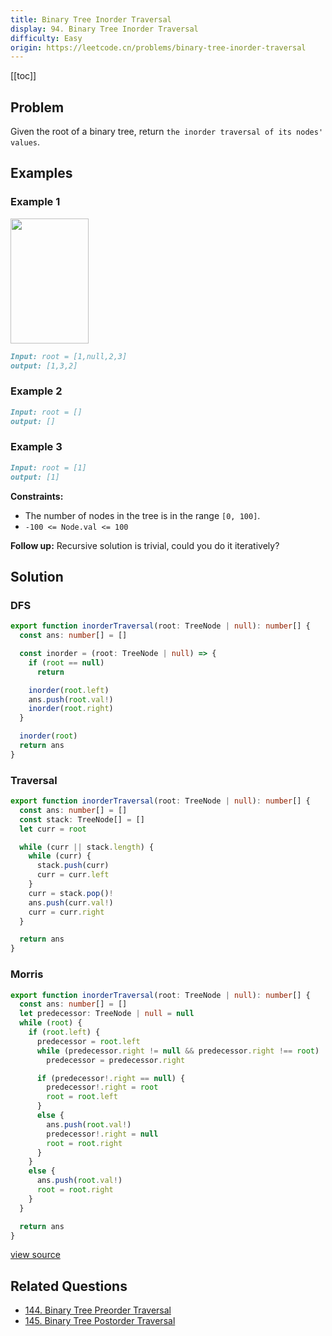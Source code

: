 ```yaml
---
title: Binary Tree Inorder Traversal
display: 94. Binary Tree Inorder Traversal
difficulty: Easy
origin: https://leetcode.cn/problems/binary-tree-inorder-traversal
---
```


[[toc]]

## Problem

Given the root of a binary tree, return `the inorder traversal of its nodes' values`.

## Examples

### Example 1

<img alt="" src="https://assets.leetcode.com/uploads/2020/09/15/inorder_1.jpg" style="width: 125px; height: 200px;" />

```md
Input: root = [1,null,2,3]
output: [1,3,2]
```

### Example 2

```md
Input: root = []
output: []
```

### Example 3

```md
Input: root = [1]
output: [1]
```

**Constraints:**

- The number of nodes in the tree is in the range `[0, 100]`.
- `-100 <= Node.val <= 100`

**Follow up:** Recursive solution is trivial, could you do it iteratively?

## Solution

### DFS

```ts
export function inorderTraversal(root: TreeNode | null): number[] {
  const ans: number[] = []

  const inorder = (root: TreeNode | null) => {
    if (root == null)
      return

    inorder(root.left)
    ans.push(root.val!)
    inorder(root.right)
  }

  inorder(root)
  return ans
}
```

### Traversal

```ts
export function inorderTraversal(root: TreeNode | null): number[] {
  const ans: number[] = []
  const stack: TreeNode[] = []
  let curr = root

  while (curr || stack.length) {
    while (curr) {
      stack.push(curr)
      curr = curr.left
    }
    curr = stack.pop()!
    ans.push(curr.val!)
    curr = curr.right
  }

  return ans
}
```

### Morris

```ts
export function inorderTraversal(root: TreeNode | null): number[] {
  const ans: number[] = []
  let predecessor: TreeNode | null = null
  while (root) {
    if (root.left) {
      predecessor = root.left
      while (predecessor.right != null && predecessor.right !== root)
        predecessor = predecessor.right

      if (predecessor!.right == null) {
        predecessor!.right = root
        root = root.left
      }
      else {
        ans.push(root.val!)
        predecessor!.right = null
        root = root.right
      }
    }
    else {
      ans.push(root.val!)
      root = root.right
    }
  }

  return ans
}
```

[view source](https://leetcode.cn/problems/binary-tree-inorder-traversal)

## Related Questions

- [144. Binary Tree Preorder Traversal](/structures/tree/144)
- [145. Binary Tree Postorder Traversal](/structures/tree/145)
